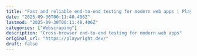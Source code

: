 ```yaml
---
title: "Fast and reliable end-to-end testing for modern web apps | Playwright"
date: "2025-09-30T00:11:40.406Z"
lastmod: "2025-09-30T00:11:40.406Z"
categories: ["Webscraping"]
description: "Cross-browser end-to-end testing for modern web apps"
original_url: "https://playwright.dev/"
draft: false
---
```


